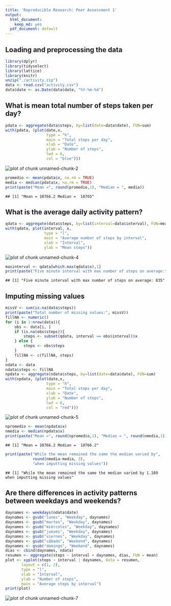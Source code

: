 ```yaml
---
title: 'Reproducible Research: Peer Assessment 1'
output:
  html_document:
    keep_md: yes
  pdf_document: default
---
```



## Loading and preprocessing the data

```r
library(dplyr)
library(tidyselect)
library(lattice)
library(knitr)
unzip("./activity.zip")
data <- read.csv("activity.csv")
data$date <- as.Date(data$date, "%Y-%m-%d")
```


## What is mean total number of steps taken per day?

```r
pdata <- aggregate(data$steps, by=list(date=data$date), FUN=sum)
with(pdata, (plot(date,x, 
                  type = "h", 
                  main = "Total steps per day",
                  xlab = "Date", 
                  ylab = "Number of steps", 
                  lwd = 6, 
                  col = "blue")))
```

![plot of chunk unnamed-chunk-2](figure/unnamed-chunk-2-1.png)

```r
promedio <- mean(pdata$x, na.rm = TRUE)
media <- median(pdata$x, na.rm = TRUE)
print(paste("Mean =", round(promedio,1), "Median = ", media))
```

```
## [1] "Mean = 10766.2 Median =  10765"
```

## What is the average daily activity pattern?

```r
qdata <- aggregate(data$steps, by=list(interval=data$interval), FUN=mean, na.rm = TRUE)
with(qdata, plot(interval, x, 
                 type = "l", 
                 main = "Average number of steps by interval",
                 xlab = "Interval", 
                 ylab = "Mean steps"))
```

![plot of chunk unnamed-chunk-4](figure/unnamed-chunk-4-1.png)

```r
maxinterval <- qdata[which.max(qdata$x),1]
print(paste("Five minute interval with max number of steps on average:", maxinterval))
```

```
## [1] "Five minute interval with max number of steps on average: 835"
```


## Imputing missing values

```r
missV <- sum(is.na(data$steps))
print(paste("Total number of missing values:", missV))
fillNA <- numeric()
for (i in 1:nrow(data)){
    obs <- data[i, ]
    if (is.na(obs$steps)){
        steps <- subset(qdata, interval == obs$interval)$x
    } else {
        steps <- obs$steps
    }
    fillNA <- c(fillNA, steps)
}
ndata <- data
ndata$steps <- fillNA
npdata <- aggregate(ndata$steps, by=list(date=data$date), FUN=sum)
with(npdata, (plot(date,x, 
                  type = "h", 
                  main = "Total steps per day",
                  xlab = "Date", 
                  ylab = "Number of steps", 
                  lwd = 6, 
                  col = "red")))
```

![plot of chunk unnamed-chunk-5](figure/unnamed-chunk-5-1.png)

```r
npromedio <- mean(npdata$x)
nmedia <- median(npdata$x)
print(paste("Mean =", round(npromedio,1), "Median = ", round(nmedia,1)))
```

```
## [1] "Mean = 10766.2 Median =  10766.2"
```

```r
print(paste("While the mean remained the same the median varied by", 
            round(nmedia-media, 3),
            "when imputting missing values"))
```

```
## [1] "While the mean remained the same the median varied by 1.189 when imputting missing values"
```

## Are there differences in activity patterns between weekdays and weekends?

```r
daynames <- weekdays(ndata$date)
daynames <- gsub("lunes", "Weekday", daynames)
daynames <- gsub("martes", "Weekday", daynames)
daynames <- gsub("miércoles", "Weekday", daynames)
daynames <- gsub("jueves", "Weekday", daynames)
daynames <- gsub("viernes", "Weekday", daynames)
daynames <- gsub("sábado", "Weekend", daynames)
daynames <- gsub("domingo", "Weekend", daynames)
dias <- cbind(daynames, ndata)
resumen <- aggregate(steps ~ interval + daynames, dias, FUN = mean)
plot <- xyplot(steps ~ interval | daynames, data = resumen, 
       layout = c(1, 2), 
       type = "l", 
       xlab = "Interval", 
       ylab = "Number of steps", 
       main = "Average steps by interval")
print(plot)
```

![plot of chunk unnamed-chunk-7](figure/unnamed-chunk-7-1.png)
